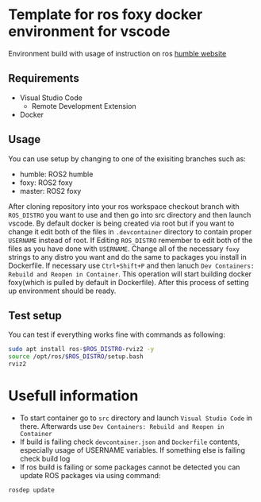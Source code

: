 # Template for ros foxy docker environment for vscode

Environment build with usage of instruction on ros [humble website](https://docs.ros.org/en/humble/How-To-Guides/Setup-ROS-2-with-VSCode-and-Docker-Container.html)

## Requirements
- Visual Studio Code
  - Remote Development Extension
- Docker

## Usage
You can use setup by changing to one of the exisiting branches such as:
- humble: ROS2 humble
- foxy: ROS2 foxy
- master: ROS2 foxy

After cloning repository into your ros workspace checkout branch with `ROS_DISTRO` you want to use and then go into src directory and then launch vscode. By default docker is being created via root but if you want to change it edit both of the files in `.devcontainer` directory to contain proper `USERNAME` instead of root. If Editing `ROS_DISTRO` remember to edit both of the files as you have done with `USERNAME`. Change all of the necessary `foxy` strings to any distro you want and do the same to packages you install in Dockerfile. If necessary use `Ctrl+Shift+P` and then lanuch `Dev Containers: Rebuild and Reopen in Container`. This operation will start building docker foxy(which is pulled by default in Dockerfile). After this process of setting up environment should be ready.

## Test setup
You can test if everything works fine with commands as following:
```bash
sudo apt install ros-$ROS_DISTRO-rviz2 -y
source /opt/ros/$ROS_DISTRO/setup.bash
rviz2
```

# Usefull information
- To start container go to `src` directory and launch `Visual Studio Code` in there. Afterwards use `Dev Containers: Rebuild and Reopen in Container`
- If build is failing check `devcontainer.json` and `Dockerfile` contents, especially usage of USERNAME variables. If something else is failing check build log
- If ros build is failing or some packages cannot be detected you can update ROS packages via using command:
```bash
rosdep update
```